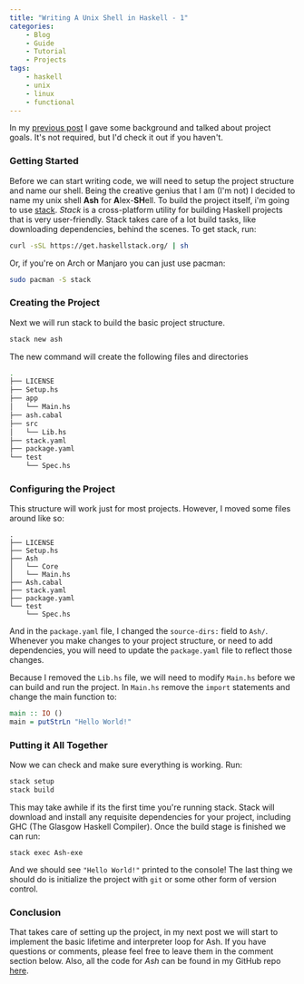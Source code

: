 ```yaml
---
title: "Writing A Unix Shell in Haskell - 1"
categories:
    - Blog 
    - Guide
    - Tutorial
    - Projects
tags:
    - haskell
    - unix
    - linux
    - functional
---
```


In my [previous post](https://alexanderjdupree.github.io/blog/guide/tutorial/projects/Writing-A-Unix-Shell-In-Haskell-0/) I gave some background and talked about project goals. It's not required, but I'd check it out if you haven't. 

### Getting Started

Before we can start writing code, we will need to setup the project structure and name our shell. Being the creative genius that I am (I'm not) I decided to name my unix shell **Ash** for **A**lex-**SH**ell. To build the project itself, i'm going to use [stack](https://docs.haskellstack.org/en/stable/README/). *Stack* is a cross-platform utility for building Haskell projects that is very user-friendly. Stack takes care of a lot build tasks, like downloading dependencies, behind the scenes. To get stack, run: 

```bash
curl -sSL https://get.haskellstack.org/ | sh
```

Or, if you're on Arch or Manjaro you can just use pacman:

```bash
sudo pacman -S stack
```

### Creating the Project

Next we will run stack to build the basic project structure. 

```bash
stack new ash
```

The new command will create the following files and directories

```bash
.
├── LICENSE
├── Setup.hs
├── app
│   └── Main.hs
├── ash.cabal
├── src
│   └── Lib.hs
├── stack.yaml
├── package.yaml
└── test
    └── Spec.hs
```

### Configuring the Project

This structure will work just for most projects. However, I moved some files around like so:

```
.
├── LICENSE
├── Setup.hs
├── Ash
│   └── Core
│   └── Main.hs
├── Ash.cabal
├── stack.yaml
├── package.yaml
└── test
    └── Spec.hs
```
And in the `package.yaml` file, I changed the `source-dirs:` field to `Ash/`. Whenever you make changes to your project structure, or need to add dependencies, you will need to update the `package.yaml` file to reflect those changes. 

Because I removed the `Lib.hs` file, we will need to modify `Main.hs` before we can build and run the project. In `Main.hs` remove the `import` statements and change the main function to:

```haskell
main :: IO ()
main = putStrLn "Hello World!"
```

### Putting it All Together

Now we can check and make sure everything is working. Run:

```bash
stack setup
stack build
```

This may take awhile if its the first time you're running stack. Stack will download and install any requisite dependencies for your project, including GHC (The Glasgow Haskell Compiler). Once the build stage is finished we can run:

```
stack exec Ash-exe
```

And we should see `"Hello World!"` printed to the console! The last thing we should do is initialize the project with `git` or some other form of version control.

### Conclusion

That takes care of setting up the project, in my next post we will start to implement the basic lifetime and interpreter loop for Ash. If you have questions or comments, please feel free to leave them in the comment section below. Also, all the code for *Ash* can be found in my GitHub repo [here](https://docs.haskellstack.org/en/stable/README/).

